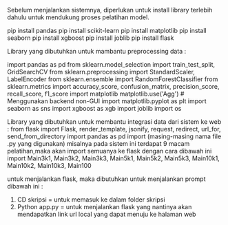 Sebelum menjalankan sistemnya, diperlukan untuk install library terlebih dahulu untuk mendukung proses pelatihan model.

pip install pandas 
pip install scikit-learn 
pip install matplotlib 
pip install seaborn 
pip install xgboost 
pip install joblib 
pip install flask

Library yang dibutuhkan untuk mambantu preprocessing data :

import pandas as pd
from sklearn.model_selection import train_test_split, GridSearchCV
from sklearn.preprocessing import StandardScaler, LabelEncoder
from sklearn.ensemble import RandomForestClassifier
from sklearn.metrics import accuracy_score, confusion_matrix, precision_score, recall_score, f1_score
import matplotlib
matplotlib.use('Agg')  # Menggunakan backend non-GUI
import matplotlib.pyplot as plt
import seaborn as sns
import xgboost as xgb
import joblib
import os

Library yang dibutuhkan untuk membantu integrasi data dari sistem ke web :
from flask import Flask, render_template, jsonify, request, redirect, url_for, send_from_directory
import pandas as pd
import (masing-masing nama file .py yang digunakan) misalnya pada sistem ini terdapat 9 macam pelatihan,maka akan import semuanya ke flask dengan cara dibawah ini
import Main3k1, Main3k2, Main3k3, Main5k1, Main5k2, Main5k3, Main10k1, Main10k2, Main10k3, Main100

untuk menjalankan flask, maka dibutuhkan untuk menjalankan prompt dibawah ini :
1. CD skripsi = untuk memasuk ke dalam folder skripsi
2. Python app.py = untuk menjalankan flask yang nantinya akan mendapatkan link url local yang dapat menuju ke halaman web


